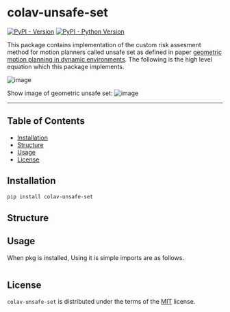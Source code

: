 # colav-unsafe-set

[![PyPI - Version](https://img.shields.io/pypi/v/colav-unsafe-set.svg)](https://pypi.org/project/colav-unsafe-set)
[![PyPI - Python Version](https://img.shields.io/pypi/pyversions/colav-unsafe-set.svg)](https://pypi.org/project/colav-unsafe-set)
<!--[![PyPI - Protobuf Version]()]-->
This package contains implementation of the custom risk assesment method for motion planners called unsafe set as defined in paper [geometric motion planning in dynamic environments](). 
The following is the high level equation which this package implements.

![image](./docs/unsafe_set_calculation.png)

Show image of geometric unsafe set: 
![image](./docs/unsafe_set_diagram.png)

-----

## Table of Contents

- [Installation](#installation)
- [Structure](#structure)
- [Usage](#usage)
- [License](#license)

## Installation

```bash
pip install colav-unsafe-set
```

## Structure

## Usage
When pkg is installed, Using it is simple imports are as follows. 

```python
```


## License

`colav-unsafe-set` is distributed under the terms of the [MIT](https://github.com/RyanMcKeeQUB/colav-unsafe-set/tree/main/LICENSE) license.
